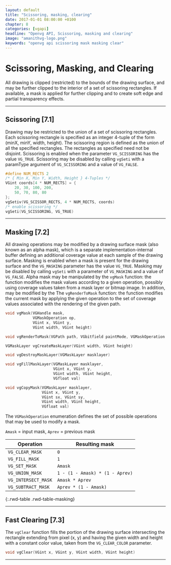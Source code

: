 ```yaml
---
layout: default
title: "Scissoring, masking, clearing"
date: 2017-01-01 08:00:00 +0100
chapter: 8
categories: [vgapi]
headline: "Openvg API, Scissoring, masking and clearing"
image: "amanithvg-logo.png"
keywords: "openvg api scissoring mask masking clear"
---
```


# Scissoring, Masking, and Clearing

All drawing is clipped (restricted) to the bounds of the drawing surface, and may be further clipped to the interior of a set of scissoring rectangles. If available, a mask is applied for further clipping and to create soft edge and partial transparency effects.

---

## Scissoring [7.1]

Drawing may be restricted to the union of a set of scissoring rectangles. Each scissoring rectangle is specified as an integer 4-tuple of the form (minX, minY, width, height). The scissoring region is defined as the union of all the specified rectangles. The rectangles as specified need not be disjoint.
Scissoring is enabled when the parameter `VG_SCISSORING` has the value `VG_TRUE`. Scissoring may be disabled by calling `vgSeti` with a paramType argument of `VG_SCISSORING` and a value of `VG_FALSE`.

```c
#define NUM_RECTS 2
/* { Min X, Min Y, Width, Height } 4-Tuples */
VGint coords[4 * NUM_RECTS] = {
    20, 30, 100, 200,
    50, 70, 80, 80
};
vgSetiv(VG_SCISSOR_RECTS, 4 * NUM_RECTS, coords)
/* enable scissoring */
vgSeti(VG_SCISSORING, VG_TRUE)
```

---

## Masking [7.2]

All drawing operations may be modified by a drawing surface mask (also known as an alpha mask), which is a separate implementation-internal buffer defining an additional coverage value at each sample of the drawing surface. Masking is enabled when a mask is present for the drawing surface and the `VG_MASKING` parameter has the value `VG_TRUE`.
Masking may be disabled by calling `vgSeti` with a parameter of `VG_MASKING` and a value of `VG_FALSE`. Alpha mask may be manipulated by the `vgMask` function: the function modifies the mask values according to a given operation, possibly using coverage values taken from a mask layer or bitmap image. In addition, may be modified by the The `vgRenderToMask` function: the function modifies the current mask by applying the given operation to the set of coverage values associated with the rendering of the given path.

```c
void vgMask(VGHandle mask,
            VGMaskOperation op, 
            VGint x, VGint y,
            VGint width, VGint height)
```
```c
void vgRenderToMask(VGPath path, VGbitfield paintMode, VGMaskOperation op)
```
```c
VGMaskLayer vgCreateMaskLayer(VGint width, VGint height)
```
```c
void vgDestroyMaskLayer(VGMaskLayer masklayer)
```
```c
void vgFillMaskLayer(VGMaskLayer masklayer,
                     VGint x, VGint y,
                     VGint width, VGint height,
                     VGfloat val)
```
```c
void vgCopyMask(VGMaskLayer masklayer,
                VGint x, VGint y, 
                VGint sx, VGint sy, 
                VGint width, VGint height, 
                VGfloat val)
```

The `VGMaskOperation` enumeration defines the set of possible operations that may be used to modify a mask.

`Amask` = input mask, `Aprev` = previous mask

| Operation | Resulting mask |
| --------- | -------------- |
| `VG_CLEAR_MASK` | `0` |
| `VG_FILL_MASK` | `1` |
| `VG_SET_MASK` | `Amask` |
| `VG_UNION_MASK` | `1 - (1 - Amask) * (1 - Aprev)` |
| `VG_INTERSECT_MASK` | `Amask * Aprev` |
| `VG_SUBTRACT_MASK` | `Aprev * (1 - Amask)` |
{:.rwd-table .rwd-table-masking}

---

## Fast Clearing [7.3]

The `vgClear` function fills the portion of the drawing surface intersecting the rectangle extending from pixel (x, y) and having the given width and height with a constant color value, taken from the `VG_CLEAR_COLOR` parameter.

```c
void vgClear(VGint x, VGint y, VGint width, VGint height)
```

---
